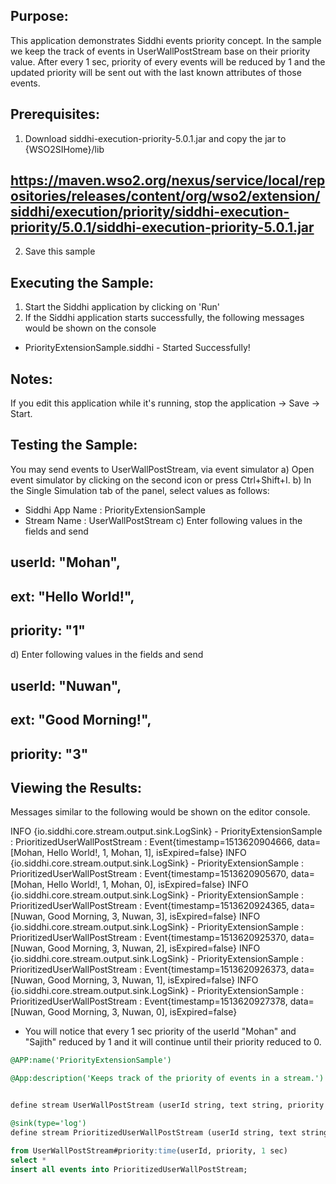 

## Purpose:
This application demonstrates Siddhi events priority concept. In the sample we keep the track of events in UserWallPostStream base on their priority value.
After every 1 sec, priority of every events will be reduced by 1 and the updated priority will be sent out with the last known attributes of those events.

## Prerequisites:
1) Download siddhi-execution-priority-5.0.1.jar and copy the jar to  {WSO2SIHome}/lib
## https://maven.wso2.org/nexus/service/local/repositories/releases/content/org/wso2/extension/siddhi/execution/priority/siddhi-execution-priority/5.0.1/siddhi-execution-priority-5.0.1.jar
2) Save this sample

## Executing the Sample:
1) Start the Siddhi application by clicking on 'Run'
2) If the Siddhi application starts successfully, the following messages would be shown on the console
* PriorityExtensionSample.siddhi - Started Successfully!

## Notes:
If you edit this application while it's running, stop the application -> Save -> Start.

## Testing the Sample:
You may send events to UserWallPostStream, via event simulator
a) Open event simulator by clicking on the second icon or press Ctrl+Shift+I.
	b) In the Single Simulation tab of the panel, select values as follows:
* Siddhi App Name  : PriorityExtensionSample
* Stream Name     : UserWallPostStream
c) Enter following values in the fields and send
## userId:  "Mohan",
## ext:  "Hello World!",
## priority:  "1"
d) Enter following values in the fields and send
## userId:  "Nuwan",
## ext:  "Good Morning!",
## priority:  "3"

## Viewing the Results:
Messages similar to the following would be shown on the editor console.

INFO {io.siddhi.core.stream.output.sink.LogSink} - PriorityExtensionSample : PrioritizedUserWallPostStream : Event{timestamp=1513620904666, data=[Mohan, Hello World!, 1, Mohan, 1], isExpired=false}
INFO {io.siddhi.core.stream.output.sink.LogSink} - PriorityExtensionSample : PrioritizedUserWallPostStream : Event{timestamp=1513620905670, data=[Mohan, Hello World!, 1, Mohan, 0], isExpired=false}
INFO {io.siddhi.core.stream.output.sink.LogSink} - PriorityExtensionSample : PrioritizedUserWallPostStream : Event{timestamp=1513620924365, data=[Nuwan, Good Morning, 3, Nuwan, 3], isExpired=false}
INFO {io.siddhi.core.stream.output.sink.LogSink} - PriorityExtensionSample : PrioritizedUserWallPostStream : Event{timestamp=1513620925370, data=[Nuwan, Good Morning, 3, Nuwan, 2], isExpired=false}
INFO {io.siddhi.core.stream.output.sink.LogSink} - PriorityExtensionSample : PrioritizedUserWallPostStream : Event{timestamp=1513620926373, data=[Nuwan, Good Morning, 3, Nuwan, 1], isExpired=false}
INFO {io.siddhi.core.stream.output.sink.LogSink} - PriorityExtensionSample : PrioritizedUserWallPostStream : Event{timestamp=1513620927378, data=[Nuwan, Good Morning, 3, Nuwan, 0], isExpired=false}

* You will notice that every 1 sec priority of the userId "Mohan" and "Sajith" reduced by 1 and it will continue until their priority reduced to 0.

```sql
@APP:name('PriorityExtensionSample')

@App:description('Keeps track of the priority of events in a stream.')


define stream UserWallPostStream (userId string, text string, priority long);

@sink(type='log')
define stream PrioritizedUserWallPostStream (userId string, text string, priority long, priorityKey string, currentPriority long);

from UserWallPostStream#priority:time(userId, priority, 1 sec)
select *
insert all events into PrioritizedUserWallPostStream;
```